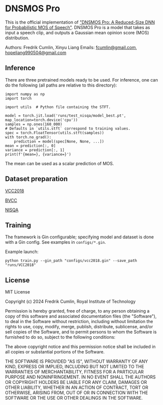 # DNSMOS Pro

This is the official implementation of ["DNSMOS Pro: A Reduced-Size DNN for Probabilistic MOS of Speech"](https://www.isca-archive.org/interspeech_2024/cumlin24_interspeech.html). DNSMOS Pro is a model that takes as input a speech clip, and outputs a Gaussian mean opinion score (MOS) distribution.

Authors: Fredrik Cumlin, Xinyu Liang
Emails: fcumlin@gmail.com, hopeliang990504@gmail.com

## Inference

There are three pretrained models ready to be used. For inference, one can do the following (all paths are relative to this directory):
```
import numpy as np
import torch

import utils  # Python file containing the STFT.

model = torch.jit.load('runs/test_nisqa/model_best.pt', map_location=torch.device('cpu'))
samples = np.ones(160_000)
# Defaults in `utils.stft` correspond to training values.
spec = torch.FloatTensor(utils.stft(samples))
with torch.no_grad():
    prediction = model(spec[None, None, ...])
mean = prediction[:, 0]
variance = prediction[:, 1]
print(f'{mean=}, {variance=}')
```
The mean can be used as a scalar prediction of MOS.
## Dataset preparation
[VCC2018](https://github.com/unilight/LDNet/tree/main/data)

[BVCC](https://zenodo.org/records/6572573#.Yphw5y8RprQ)

[NISQA](https://github.com/gabrielmittag/NISQA/wiki/NISQA-Corpus)

## Training
The framework is Gin configurable; specifying model and dataset is done with a Gin config. See examples in `configs/*.gin`.

Example launch:
```
python train.py --gin_path "configs/vcc2018.gin" --save_path "runs/VCC2018"
```
## License
MIT License

Copyright (c) 2024 Fredrik Cumlin, Royal Institute of Technology

Permission is hereby granted, free of charge, to any person obtaining
a copy of this software and associated documentation files (the
"Software"), to deal in the Software without restriction, including
without limitation the rights to use, copy, modify, merge, publish,
distribute, sublicense, and/or sell copies of the Software, and to
permit persons to whom the Software is furnished to do so, subject to
the following conditions:

The above copyright notice and this permission notice shall be
included in all copies or substantial portions of the Software.

THE SOFTWARE IS PROVIDED "AS IS", WITHOUT WARRANTY OF ANY KIND,
EXPRESS OR IMPLIED, INCLUDING BUT NOT LIMITED TO THE WARRANTIES OF
MERCHANTABILITY, FITNESS FOR A PARTICULAR PURPOSE AND
NONINFRINGEMENT. IN NO EVENT SHALL THE AUTHORS OR COPYRIGHT HOLDERS BE
LIABLE FOR ANY CLAIM, DAMAGES OR OTHER LIABILITY, WHETHER IN AN ACTION
OF CONTRACT, TORT OR OTHERWISE, ARISING FROM, OUT OF OR IN CONNECTION
WITH THE SOFTWARE OR THE USE OR OTHER DEALINGS IN THE SOFTWARE.
